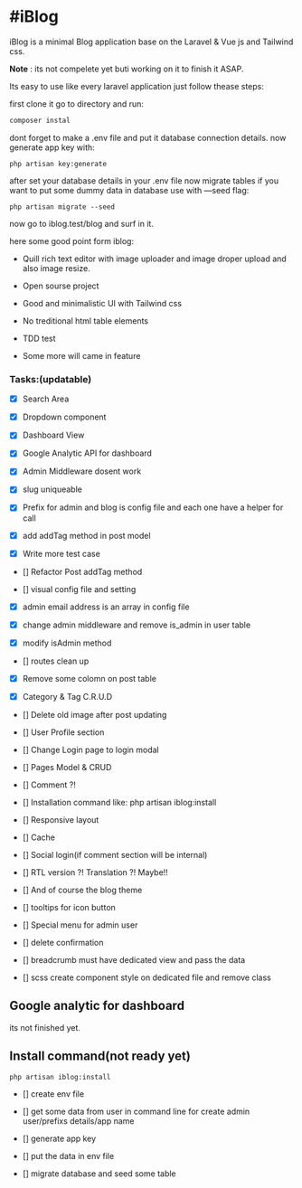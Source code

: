 # #iBlog

iBlog is a minimal Blog application base on the Laravel & Vue js and Tailwind css.

**Note** : its not compelete yet  buti working on it to finish it ASAP.



Its easy to use like every laravel application just follow thease steps:

first clone it go to directory and run:

```bash
composer instal
```



dont forget to make a .env file and put it database connection details. now generate app key with:

```bach
php artisan key:generate
```



after set your database details in your .env file now migrate tables if you want to put some dummy data in database use with —seed flag:

```ba
php artisan migrate --seed
```



now go to iblog.test/blog and surf in it. 

here some good point form iblog:

- Quill rich text editor with image uploader and image droper upload and also image resize.
- Open sourse project

- Good and minimalistic UI with Tailwind css

- No treditional html table elements

- TDD test 

- Some more will came in feature



### Tasks:(updatable)



- [x] Search Area
- [x] Dropdown component
- [x] Dashboard View
- [x] Google Analytic API for dashboard
- [x] Admin Middleware dosent work
- [x] slug uniqueable
- [x] Prefix for admin and blog is config file and each one have a helper for call
- [x] add addTag method in post model

- [x] Write more test case

- [] Refactor Post addTag method

- [] visual config file and setting

- [x] admin email address is an array in config file

- [x] change admin middleware and remove is_admin in user table

- [x] modify isAdmin method

- [] routes clean up

- [x] Remove some colomn on post table

- [x] Category & Tag C.R.U.D

- [] Delete old image after post updating

- [] User Profile section

- [] Change Login page to login modal

- [] Pages Model & CRUD

- [] Comment ?!

- [] Installation command like: php artisan iblog:install

- [] Responsive layout

- [] Cache

- [] Social login(if comment section will be internal)

- [] RTL version ?! Translation ?! Maybe!!

- [] And of course the blog theme

- [] tooltips for icon button

- [] Special menu for admin user

- [] delete confirmation

- [] breadcrumb must have dedicated view and pass the data
- [] scss create component style on dedicated file and remove class







## Google analytic for dashboard

its not finished yet. 





## Install command(not ready yet)

```bash
php artisan iblog:install
```

- [] create env file

- [] get some data from user in command line for create admin user/prefixs details/app name 

- [] generate app key

- [] put the data in env file

- [] migrate database and seed some table


